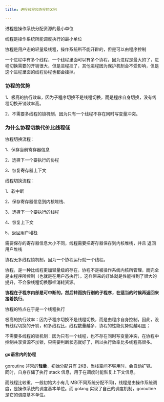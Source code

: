 ```yaml
---
title: 进程线程和协程的区别

---
```


进程是操作系统分配资源的最小单位

线程是操作系统所能调度执行的最小单位

协程是用户态的轻量级线程，操作系统所不能开辟的，但是可以由程序控制

一个进程中有多个线程，一个线程里面可以有多个协程，因为进程是最大的了，进程切换需要的开销很大，但是进程挂了，其他进程因为保护机制会不受影响，但是这个进程里面的线程协程也都会挂掉。

### 协程的优势

1、极高的执行效率，因为子程序切换不是线程切换，而是程序自身切换，没有线程切换开销效率高。

2、不需要多线程的锁机制，因为只有一个线程不存在同时写变量冲突。



### 为什么协程切换代价比线程低

协程切换流程：

1、保存当前寄存器信息

2、选择下一个要执行的协程

3、恢复寄存器上下文

线程切换流程：

1、软中断

2、保存寄存器信息到内核堆栈、

3、选择下一个要执行的线程

4、恢复上下文

5、返回用户堆栈

需要保存的寄存器信息大小不同，线程需要把寄存器保存到内核堆栈，并且 返回用户堆栈

协程无多线程锁机制，因为一个协程运行就一个线程。

协程，是一种比线程更加轻量级的存在，协程不是被操作系统内核所管理，而完全是由程序所控制（也就是在用户态执行）。这样带来的好处就是性能得到了很大的提升，不会像线程切换那样消耗资源。

**协程在子程序内部是可中断的，然后转而执行别的子程序，在适当的时候再返回来接着执行**。

协程的特点在于是一个线程执行

极高的执行效率：因为子程序切换不是线程切换，而是由程序自身控制，因此，没有线程切换的开销，和多线程比，线程数量越多，协程的性能优势就越明显；

不需要多线程的锁机制：因为只有一个线程，也不存在同时写变量冲突，在协程中控制共享资源不加锁，只需要判断状态就好了，所以执行效率比多线程高很多。

#### go语言内的协程

goroutine 非常的**轻量**，初始分配只有 2KB，当栈空间不够用时，会自动扩容。同时，自身存储了执行 stack 信息，用于在调度时能恢复上下文信息。

而线程比较重，一般初始大小有几 MB(不同系统分配不同)，线程是由操作系统调度，是操作系统的调度基本单位。而 golang 实现了自己的调度机制，goroutine 是它的调度基本单位。
